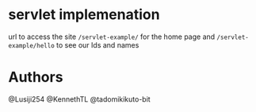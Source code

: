 # servlet implemenation


url to access the site `/servlet-example/` for the home page
and `/servlet-example/hello` to see our Ids and names

# Authors

@Lusiji254 @KennethTL @tadomikikuto-bit